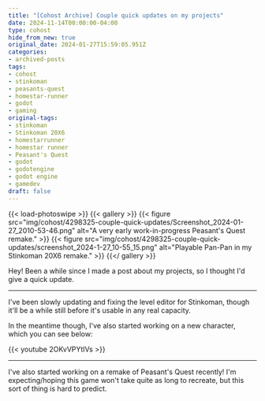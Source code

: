 ```yaml
---
title: "[Cohost Archive] Couple quick updates on my projects"
date: 2024-11-14T00:00:00-04:00
type: cohost
hide_from_new: true
original_date: 2024-01-27T15:59:05.951Z
categories:
- archived-posts
tags:
- cohost
- stinkoman
- peasants-quest
- homestar-runner
- godot
- gaming
original-tags:
- stinkoman
- Stinkoman 20X6
- homestarrunner
- homestar runner
- Peasant's Quest
- godot
- godotengine
- godot engine
- gamedev
draft: false
---
```


{{< load-photoswipe >}}
{{< gallery >}}
    {{< figure
        src="img/cohost/4298325-couple-quick-updates/Screenshot_2024-01-27_2010-53-46.png"
        alt="A very early work-in-progress Peasant's Quest remake."
    >}}
    {{< figure
        src="img/cohost/4298325-couple-quick-updates/screenshot_2024-1-27_10-55_15.png"
        alt="Playable Pan-Pan in my Stinkoman 20X6 remake."
    >}}
{{</ gallery >}}

Hey! Been a while since I made a post about my projects, so I thought I'd give a quick update.

------

I've been slowly updating and fixing the level editor for Stinkoman, though it'll be a while still before it's usable in any real capacity.

In the meantime though, I've also started working on a new character, which you can see below:

{{< youtube 2OKvVPYtIVs >}}

------

I've also started working on a remake of Peasant's Quest recently! I'm expecting/hoping this game won't take quite as long to recreate, but this sort of thing is hard to predict.